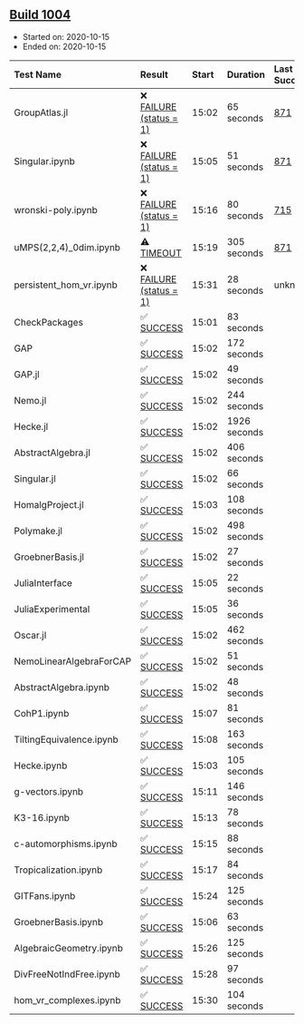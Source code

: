 ## [Build 1004](https://oscarci.mathematik.uni-kl.de/job/oscar-stable/1004/)

* Started on: 2020-10-15
* Ended on: 2020-10-15

| Test Name    | Result | Start | Duration | Last Success | First Failure |
|:-------------|:-------|:------|:---------|:-------------|:--------------|
| GroupAtlas.jl | ❌ [FAILURE (status = 1)](https://oscarci.mathematik.uni-kl.de/job/oscar-stable/1004/artifact/logs/build-1004/GroupAtlas.jl.log) | 15:02 | 65 seconds | [871](https://oscarci.mathematik.uni-kl.de/job/oscar-stable/871/) | [872](https://oscarci.mathematik.uni-kl.de/job/oscar-stable/872/) |
| Singular.ipynb | ❌ [FAILURE (status = 1)](https://oscarci.mathematik.uni-kl.de/job/oscar-stable/1004/artifact/logs/build-1004/Singular.ipynb.log) | 15:05 | 51 seconds | [871](https://oscarci.mathematik.uni-kl.de/job/oscar-stable/871/) | [872](https://oscarci.mathematik.uni-kl.de/job/oscar-stable/872/) |
| wronski-poly.ipynb | ❌ [FAILURE (status = 1)](https://oscarci.mathematik.uni-kl.de/job/oscar-stable/1004/artifact/logs/build-1004/wronski-poly.ipynb.log) | 15:16 | 80 seconds | [715](https://oscarci.mathematik.uni-kl.de/job/oscar-stable/715/) | [716](https://oscarci.mathematik.uni-kl.de/job/oscar-stable/716/) |
| uMPS(2,2,4)_0dim.ipynb | ⚠ [TIMEOUT](https://oscarci.mathematik.uni-kl.de/job/oscar-stable/1004/artifact/logs/build-1004/uMPS-2-2-4-_0dim.ipynb.log) | 15:19 | 305 seconds | [871](https://oscarci.mathematik.uni-kl.de/job/oscar-stable/871/) | [872](https://oscarci.mathematik.uni-kl.de/job/oscar-stable/872/) |
| persistent_hom_vr.ipynb | ❌ [FAILURE (status = 1)](https://oscarci.mathematik.uni-kl.de/job/oscar-stable/1004/artifact/logs/build-1004/persistent_hom_vr.ipynb.log) | 15:31 | 28 seconds | unknown | unknown |
| CheckPackages | ✅ [SUCCESS](https://oscarci.mathematik.uni-kl.de/job/oscar-stable/1004/artifact/logs/build-1004/CheckPackages.log) | 15:01 | 83 seconds |  |  |
| GAP | ✅ [SUCCESS](https://oscarci.mathematik.uni-kl.de/job/oscar-stable/1004/artifact/logs/build-1004/GAP.log) | 15:02 | 172 seconds |  |  |
| GAP.jl | ✅ [SUCCESS](https://oscarci.mathematik.uni-kl.de/job/oscar-stable/1004/artifact/logs/build-1004/GAP.jl.log) | 15:02 | 49 seconds |  |  |
| Nemo.jl | ✅ [SUCCESS](https://oscarci.mathematik.uni-kl.de/job/oscar-stable/1004/artifact/logs/build-1004/Nemo.jl.log) | 15:02 | 244 seconds |  |  |
| Hecke.jl | ✅ [SUCCESS](https://oscarci.mathematik.uni-kl.de/job/oscar-stable/1004/artifact/logs/build-1004/Hecke.jl.log) | 15:02 | 1926 seconds |  |  |
| AbstractAlgebra.jl | ✅ [SUCCESS](https://oscarci.mathematik.uni-kl.de/job/oscar-stable/1004/artifact/logs/build-1004/AbstractAlgebra.jl.log) | 15:02 | 406 seconds |  |  |
| Singular.jl | ✅ [SUCCESS](https://oscarci.mathematik.uni-kl.de/job/oscar-stable/1004/artifact/logs/build-1004/Singular.jl.log) | 15:02 | 66 seconds |  |  |
| HomalgProject.jl | ✅ [SUCCESS](https://oscarci.mathematik.uni-kl.de/job/oscar-stable/1004/artifact/logs/build-1004/HomalgProject.jl.log) | 15:03 | 108 seconds |  |  |
| Polymake.jl | ✅ [SUCCESS](https://oscarci.mathematik.uni-kl.de/job/oscar-stable/1004/artifact/logs/build-1004/Polymake.jl.log) | 15:02 | 498 seconds |  |  |
| GroebnerBasis.jl | ✅ [SUCCESS](https://oscarci.mathematik.uni-kl.de/job/oscar-stable/1004/artifact/logs/build-1004/GroebnerBasis.jl.log) | 15:02 | 27 seconds |  |  |
| JuliaInterface | ✅ [SUCCESS](https://oscarci.mathematik.uni-kl.de/job/oscar-stable/1004/artifact/logs/build-1004/JuliaInterface.log) | 15:05 | 22 seconds |  |  |
| JuliaExperimental | ✅ [SUCCESS](https://oscarci.mathematik.uni-kl.de/job/oscar-stable/1004/artifact/logs/build-1004/JuliaExperimental.log) | 15:05 | 36 seconds |  |  |
| Oscar.jl | ✅ [SUCCESS](https://oscarci.mathematik.uni-kl.de/job/oscar-stable/1004/artifact/logs/build-1004/Oscar.jl.log) | 15:02 | 462 seconds |  |  |
| NemoLinearAlgebraForCAP | ✅ [SUCCESS](https://oscarci.mathematik.uni-kl.de/job/oscar-stable/1004/artifact/logs/build-1004/NemoLinearAlgebraForCAP.log) | 15:02 | 51 seconds |  |  |
| AbstractAlgebra.ipynb | ✅ [SUCCESS](https://oscarci.mathematik.uni-kl.de/job/oscar-stable/1004/artifact/logs/build-1004/AbstractAlgebra.ipynb.log) | 15:02 | 48 seconds |  |  |
| CohP1.ipynb | ✅ [SUCCESS](https://oscarci.mathematik.uni-kl.de/job/oscar-stable/1004/artifact/logs/build-1004/CohP1.ipynb.log) | 15:07 | 81 seconds |  |  |
| TiltingEquivalence.ipynb | ✅ [SUCCESS](https://oscarci.mathematik.uni-kl.de/job/oscar-stable/1004/artifact/logs/build-1004/TiltingEquivalence.ipynb.log) | 15:08 | 163 seconds |  |  |
| Hecke.ipynb | ✅ [SUCCESS](https://oscarci.mathematik.uni-kl.de/job/oscar-stable/1004/artifact/logs/build-1004/Hecke.ipynb.log) | 15:03 | 105 seconds |  |  |
| g-vectors.ipynb | ✅ [SUCCESS](https://oscarci.mathematik.uni-kl.de/job/oscar-stable/1004/artifact/logs/build-1004/g-vectors.ipynb.log) | 15:11 | 146 seconds |  |  |
| K3-16.ipynb | ✅ [SUCCESS](https://oscarci.mathematik.uni-kl.de/job/oscar-stable/1004/artifact/logs/build-1004/K3-16.ipynb.log) | 15:13 | 78 seconds |  |  |
| c-automorphisms.ipynb | ✅ [SUCCESS](https://oscarci.mathematik.uni-kl.de/job/oscar-stable/1004/artifact/logs/build-1004/c-automorphisms.ipynb.log) | 15:15 | 88 seconds |  |  |
| Tropicalization.ipynb | ✅ [SUCCESS](https://oscarci.mathematik.uni-kl.de/job/oscar-stable/1004/artifact/logs/build-1004/Tropicalization.ipynb.log) | 15:17 | 84 seconds |  |  |
| GITFans.ipynb | ✅ [SUCCESS](https://oscarci.mathematik.uni-kl.de/job/oscar-stable/1004/artifact/logs/build-1004/GITFans.ipynb.log) | 15:24 | 125 seconds |  |  |
| GroebnerBasis.ipynb | ✅ [SUCCESS](https://oscarci.mathematik.uni-kl.de/job/oscar-stable/1004/artifact/logs/build-1004/GroebnerBasis.ipynb.log) | 15:06 | 63 seconds |  |  |
| AlgebraicGeometry.ipynb | ✅ [SUCCESS](https://oscarci.mathematik.uni-kl.de/job/oscar-stable/1004/artifact/logs/build-1004/AlgebraicGeometry.ipynb.log) | 15:26 | 125 seconds |  |  |
| DivFreeNotIndFree.ipynb | ✅ [SUCCESS](https://oscarci.mathematik.uni-kl.de/job/oscar-stable/1004/artifact/logs/build-1004/DivFreeNotIndFree.ipynb.log) | 15:28 | 97 seconds |  |  |
| hom_vr_complexes.ipynb | ✅ [SUCCESS](https://oscarci.mathematik.uni-kl.de/job/oscar-stable/1004/artifact/logs/build-1004/hom_vr_complexes.ipynb.log) | 15:30 | 104 seconds |  |  |
